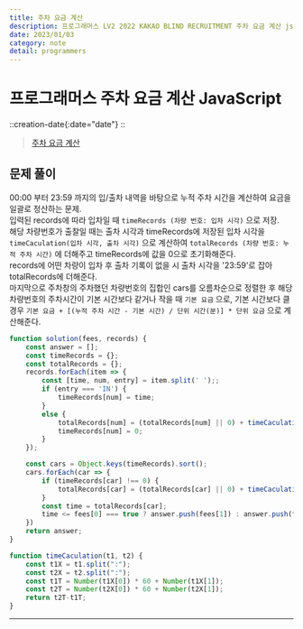 ```yaml
---
title: 주차 요금 계산
description: 프로그래머스 LV2 2022 KAKAO BLIND RECRUITMENT 주차 요금 계산 js
date: 2023/01/03
category: note
detail: programmers
---
```


# 프로그래머스 주차 요금 계산 JavaScript
::creation-date{:date="date"}
::

> <a href="https://school.programmers.co.kr/learn/courses/30/lessons/92341" target="_blank" class="font-bold">주차 요금 계산</a>

## 문제 풀이
00:00 부터 23:59 까지의 입/출차 내역을 바탕으로 누적 주차 시간을 계산하여 요금을 일괄로 정산하는 문제.  
입력된 records에 따라 입차일 때 `timeRecords (차량 번호: 입차 시각)` 으로 저장.  
해당 차량번호가 출찰일 때는 출차 시각과 timeRecords에 저장된 입차 시각을 `timeCaculation(입차 시각, 출차 시각)` 으로 계산하여 `totalRecords (차량 번호: 누적 주차 시간)` 에 더해주고 timeRecords에 값을 0으로 초기화해준다.  
records에 어떤 차량이 입차 후 출차 기록이 없을 시 출차 시각을 '23:59'로 잡아 totalRecords에 더해준다.  
마지막으로 주차창의 주차했던 차량번호의 집합인 cars를 오름차순으로 정렬한 후 해당 차량번호의 주차시간이 기본 시간보다 같거나 작을 때 `기본 요금` 으로,  기본 시간보다 클 경우  `기본 요금 + [(누적 주차 시간 - 기본 시간) / 단위 시간(분)] * 단위 요금` 으로 계산해준다.

``` js [solution.js]
function solution(fees, records) {
    const answer = [];
    const timeRecords = {};
    const totalRecords = {};
    records.forEach(item => {
        const [time, num, entry] = item.split(' ');;
        if (entry === 'IN') {
            timeRecords[num] = time;
        }
        else {
            totalRecords[num] = (totalRecords[num] || 0) + timeCaculation(timeRecords[num], time);
            timeRecords[num] = 0;
        }
    });

    const cars = Object.keys(timeRecords).sort();
    cars.forEach(car => {
        if (timeRecords[car] !== 0) {
            totalRecords[car] = (totalRecords[car] || 0) + timeCaculation(timeRecords[car], '23:59');
        }
        const time = totalRecords[car];
        time <= fees[0] === true ? answer.push(fees[1]) : answer.push(fees[1] + Math.ceil((time - fees[0]) / fees[2]) * fees[3]);
    })
    return answer;
}

function timeCaculation(t1, t2) {
    const t1X = t1.split(":");
    const t2X = t2.split(":");
    const t1T = Number(t1X[0]) * 60 + Number(t1X[1]);
    const t2T = Number(t2X[0]) * 60 + Number(t2X[1]);
    return t2T-t1T;
}

```

---
